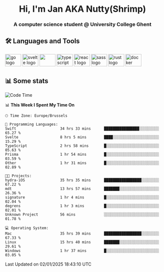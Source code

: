 <h1 align="center">Hi, I'm Jan AKA Nutty(Shrimp)</h1>
<h3 align="center">A computer science student @ University College Ghent</h3>

<h2 align="left">🛠️ Languages and Tools</h2>

###

<div align="left">
  <img src="https://cdn.jsdelivr.net/gh/devicons/devicon/icons/go/go-original.svg" height="40" width="52" alt="go logo"  />
  <img src="https://cdn.jsdelivr.net/gh/devicons/devicon@latest/icons/svelte/svelte-original.svg"  height="40" width="52" alt="svelte logo" />
  <img src="https://cdn.jsdelivr.net/gh/devicons/devicon@latest/icons/tailwindcss/tailwindcss-original.svg" height="40" width="52" />
  <img src="https://cdn.jsdelivr.net/gh/devicons/devicon/icons/typescript/typescript-original.svg" height="40" width="52" alt="typescript logo"  />
  <img src="https://cdn.jsdelivr.net/gh/devicons/devicon/icons/react/react-original.svg" height="40" width="52" alt="react logo"  />
  <img src="https://cdn.jsdelivr.net/gh/devicons/devicon/icons/sass/sass-original.svg" height="40" width="52" alt="sass logo"  />
  <img src="https://cdn.jsdelivr.net/gh/devicons/devicon@latest/icons/rust/rust-original.svg" height="40" width="52" alt="rust logo" />
  <img src="https://cdn.jsdelivr.net/gh/devicons/devicon/icons/docker/docker-original.svg" height="40" width="52" alt="docker logo"  />
</div>

<h2>📊 Some stats</h2>

<!--START_SECTION:waka-->
![Code Time](http://img.shields.io/badge/Code%20Time-5%2C462%20hrs%203%20mins-blue)

📊 **This Week I Spent My Time On** 

```text
🕑︎ Time Zone: Europe/Brussels

💬 Programming Languages: 
Swift                    34 hrs 33 mins      ████████████████░░░░░░░░░   65.27 % 
Svelte                   8 hrs 5 mins        ████░░░░░░░░░░░░░░░░░░░░░   15.29 % 
TypeScript               2 hrs 58 mins       █░░░░░░░░░░░░░░░░░░░░░░░░   05.63 % 
Prisma                   1 hr 54 mins        █░░░░░░░░░░░░░░░░░░░░░░░░   03.59 % 
Other                    1 hr 31 mins        █░░░░░░░░░░░░░░░░░░░░░░░░   02.89 % 

🐱‍💻 Projects: 
hydra-iOS                35 hrs 35 mins      █████████████████░░░░░░░░   67.22 % 
mdt                      13 hrs 57 mins      ███████░░░░░░░░░░░░░░░░░░   26.36 % 
signature                1 hr 4 mins         █░░░░░░░░░░░░░░░░░░░░░░░░   02.04 % 
degrens                  1 hr 3 mins         █░░░░░░░░░░░░░░░░░░░░░░░░   02.01 % 
Unknown Project          56 mins             ░░░░░░░░░░░░░░░░░░░░░░░░░   01.78 % 

💻 Operating System: 
Mac                      35 hrs 39 mins      █████████████████░░░░░░░░   67.33 % 
Linux                    15 hrs 40 mins      ███████░░░░░░░░░░░░░░░░░░   29.61 % 
Windows                  1 hr 37 mins        █░░░░░░░░░░░░░░░░░░░░░░░░   03.05 % 
```


 Last Updated on 02/01/2025 18:43:10 UTC
<!--END_SECTION:waka-->
